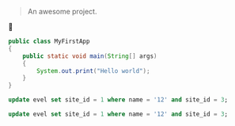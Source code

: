 


> An awesome project.

:100:



```java
public class MyFirstApp
{
	public static void main(String[] args) 
	{
		System.out.print("Hello world");
	}
}
```

```sql
update evel set site_id = 1 where name = '12' and site_id = 3;
```


```sql
update evel set site_id = 1 where name = '12' and site_id = 3;
```


